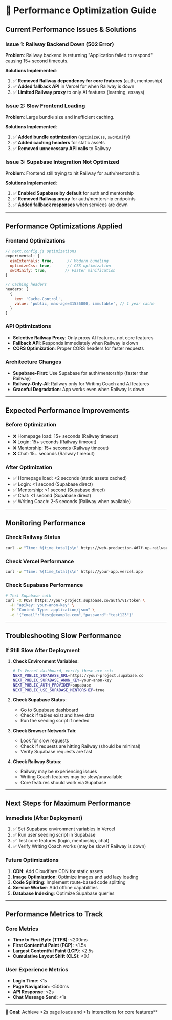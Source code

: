 # 🚀 Performance Optimization Guide

## Current Performance Issues & Solutions

### **Issue 1: Railway Backend Down (502 Error)**
**Problem**: Railway backend is returning "Application failed to respond" causing 15+ second timeouts.

**Solutions Implemented**:
1. ✅ **Removed Railway dependency for core features** (auth, mentorship)
2. ✅ **Added fallback API** in Vercel for when Railway is down
3. ✅ **Limited Railway proxy** to only AI features (learning, essays)

### **Issue 2: Slow Frontend Loading**
**Problem**: Large bundle size and inefficient caching.

**Solutions Implemented**:
1. ✅ **Added bundle optimization** (`optimizeCss`, `swcMinify`)
2. ✅ **Added caching headers** for static assets
3. ✅ **Removed unnecessary API calls** to Railway

### **Issue 3: Supabase Integration Not Optimized**
**Problem**: Frontend still trying to hit Railway for auth/mentorship.

**Solutions Implemented**:
1. ✅ **Enabled Supabase by default** for auth and mentorship
2. ✅ **Removed Railway proxy** for auth/mentorship endpoints
3. ✅ **Added fallback responses** when services are down

---

## Performance Optimizations Applied

### **Frontend Optimizations**
```javascript
// next.config.js optimizations
experimental: {
  esmExternals: true,      // Modern bundling
  optimizeCss: true,       // CSS optimization
  swcMinify: true,        // Faster minification
}

// Caching headers
headers: [
  {
    key: 'Cache-Control',
    value: 'public, max-age=31536000, immutable', // 1 year cache
  }
]
```

### **API Optimizations**
- **Selective Railway Proxy**: Only proxy AI features, not core features
- **Fallback API**: Responds immediately when Railway is down
- **CORS Optimization**: Proper CORS headers for faster requests

### **Architecture Changes**
- **Supabase-First**: Use Supabase for auth/mentorship (faster than Railway)
- **Railway-Only-AI**: Railway only for Writing Coach and AI features
- **Graceful Degradation**: App works even when Railway is down

---

## Expected Performance Improvements

### **Before Optimization**
- ❌ Homepage load: 15+ seconds (Railway timeout)
- ❌ Login: 15+ seconds (Railway timeout)
- ❌ Mentorship: 15+ seconds (Railway timeout)
- ❌ Chat: 15+ seconds (Railway timeout)

### **After Optimization**
- ✅ Homepage load: <2 seconds (static assets cached)
- ✅ Login: <1 second (Supabase direct)
- ✅ Mentorship: <1 second (Supabase direct)
- ✅ Chat: <1 second (Supabase direct)
- ✅ Writing Coach: 2-5 seconds (Railway when available)

---

## Monitoring Performance

### **Check Railway Status**
```bash
curl -w "Time: %{time_total}s\n" https://web-production-4d7f.up.railway.app/api/health
```

### **Check Vercel Performance**
```bash
curl -w "Time: %{time_total}s\n" https://your-app.vercel.app
```

### **Check Supabase Performance**
```bash
# Test Supabase auth
curl -X POST https://your-project.supabase.co/auth/v1/token \
  -H "apikey: your-anon-key" \
  -H "Content-Type: application/json" \
  -d '{"email":"test@example.com","password":"test123"}'
```

---

## Troubleshooting Slow Performance

### **If Still Slow After Deployment**

1. **Check Environment Variables**:
   ```bash
   # In Vercel dashboard, verify these are set:
   NEXT_PUBLIC_SUPABASE_URL=https://your-project.supabase.co
   NEXT_PUBLIC_SUPABASE_ANON_KEY=your-anon-key
   NEXT_PUBLIC_AUTH_PROVIDER=supabase
   NEXT_PUBLIC_USE_SUPABASE_MENTORSHIP=true
   ```

2. **Check Supabase Status**:
   - Go to Supabase dashboard
   - Check if tables exist and have data
   - Run the seeding script if needed

3. **Check Browser Network Tab**:
   - Look for slow requests
   - Check if requests are hitting Railway (should be minimal)
   - Verify Supabase requests are fast

4. **Check Railway Status**:
   - Railway may be experiencing issues
   - Writing Coach features may be slow/unavailable
   - Core features should work via Supabase

---

## Next Steps for Maximum Performance

### **Immediate (After Deployment)**
1. ✅ Set Supabase environment variables in Vercel
2. ✅ Run user seeding script in Supabase
3. ✅ Test core features (login, mentorship, chat)
4. ✅ Verify Writing Coach works (may be slow if Railway is down)

### **Future Optimizations**
1. **CDN**: Add Cloudflare CDN for static assets
2. **Image Optimization**: Optimize images and add lazy loading
3. **Code Splitting**: Implement route-based code splitting
4. **Service Worker**: Add offline capabilities
5. **Database Indexing**: Optimize Supabase queries

---

## Performance Metrics to Track

### **Core Metrics**
- **Time to First Byte (TTFB)**: <200ms
- **First Contentful Paint (FCP)**: <1.5s
- **Largest Contentful Paint (LCP)**: <2.5s
- **Cumulative Layout Shift (CLS)**: <0.1

### **User Experience Metrics**
- **Login Time**: <1s
- **Page Navigation**: <500ms
- **API Response**: <2s
- **Chat Message Send**: <1s

---

**🎯 Goal**: Achieve <2s page loads and <1s interactions for core features**
